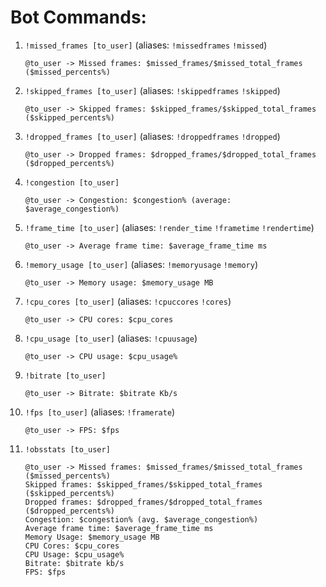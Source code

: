# Bot Commands:
1. `!missed_frames [to_user]` (aliases: `!missedframes` `!missed`)

	```
	@to_user -> Missed frames: $missed_frames/$missed_total_frames ($missed_percents%)
	```
2. `!skipped_frames [to_user]` (aliases: `!skippedframes` `!skipped`)

	```
	@to_user -> Skipped frames: $skipped_frames/$skipped_total_frames ($skipped_percents%)
	```
3. `!dropped_frames [to_user]` (aliases: `!droppedframes` `!dropped`)

	```
	@to_user -> Dropped frames: $dropped_frames/$dropped_total_frames ($dropped_percents%)
	```
4. `!congestion [to_user]`

	```
	@to_user -> Congestion: $congestion% (average: $average_congestion%)
	```
5. `!frame_time [to_user]` (aliases: `!render_time` `!frametime` `!rendertime`)

	```
	@to_user -> Average frame time: $average_frame_time ms
	```
6. `!memory_usage [to_user]` (aliases: `!memoryusage` `!memory`)

	```
	@to_user -> Memory usage: $memory_usage MB
	```
7. `!cpu_cores [to_user]` (aliases: `!cpuccores` `!cores`)

	```
	@to_user -> CPU cores: $cpu_cores
	```
8. `!cpu_usage [to_user]` (aliases: `!cpuusage`)

	```
	@to_user -> CPU usage: $cpu_usage%
	```
9. `!bitrate [to_user]`

	```
	@to_user -> Bitrate: $bitrate Kb/s
	```
10. `!fps [to_user]` (aliases: `!framerate`)

	```
	@to_user -> FPS: $fps
	```
11. `!obsstats [to_user]`

	```
	@to_user -> Missed frames: $missed_frames/$missed_total_frames ($missed_percents%)
	Skipped frames: $skipped_frames/$skipped_total_frames ($skipped_percents%)
	Dropped frames: $dropped_frames/$dropped_total_frames ($dropped_percents%)
	Congestion: $congestion% (avg. $average_congestion%)
	Average frame time: $average_frame_time ms
	Memory Usage: $memory_usage MB
	CPU Cores: $cpu_cores
	CPU Usage: $cpu_usage%
	Bitrate: $bitrate kb/s
	FPS: $fps
	```
	
	
